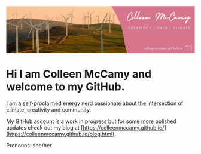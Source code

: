 <img align="center" src="README_hero_image.jpg">

# Hi I am Colleen McCamy and welcome to my GitHub.

I am a self-proclaimed energy nerd passionate about the intersection of climate, creativity and community. 

My GitHub account is a work in progress but for some more polished updates check out my blog at [https://colleenmccamy.github.io/](https://colleenmccamy.github.io/blog.html).

Pronouns: she/her



<!--
**colleenmccamy/colleenmccamy** is a ✨ _special_ ✨ repository because its `README.md` (this file) appears on your GitHub profile.

Here are some ideas to get you started:

- 🔭 I’m currently working on ...
- 🌱 I’m currently learning ...
- 👯 I’m looking to collaborate on ...
- 🤔 I’m looking for help with ...
- 💬 Ask me about ...
- 📫 How to reach me: ...

- ⚡ Fun fact: ...
-->
